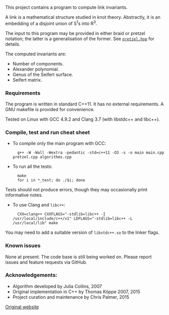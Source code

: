 This project contains a program to compute link invariants.

A link is a mathematical structure studied in knot theory. Abstractly, it is an
embedding of a disjoint union of S<sup>1</sup>s into R<sup>3</sup>.

The input to this program may be provided in either braid or pretzel notation;
the latter is a generalisation of the former.
See [`pretzel.hpp`](https://github.com/SeifertForm/Pretzel/blob/master/pretzel.hpp) for details.

The computed invariants are:

* Number of components.
* Alexander polynomial.
* Genus of the Seifert surface.
* Seifert matrix.

### Requirements

The program is written in standard C++11. It has no external requirements.
A GNU makefile is provided for convenience.

Tested on Linux with GCC 4.9.2 and Clang 3.7 (with libstdc++ and libc++).

### Compile, test and run cheat sheet

* To compile only the main program with GCC:

        g++ -W -Wall -Wextra -pedantic -std=c++11 -O3 -s -o main main.cpp pretzel.cpp algorithms.cpp

* To run all the tests:

        make
        for i in *_test; do ./$i; done

 Tests should not produce errors, though they may occasionally print informative notes.

* To use Clang and `libc++`:

        CXX=clang++ CXXFLAGS="-stdlib=libc++ -I /usr/local/include/c++/v1" LDFLAGS="-stdlib=libc++ -L /usr/local/lib" make

 You may need to add a suitable version of `libstdc++.so` to the linker flags.

### Known issues

None at present. The code base is still being worked on. Please report issues
and feature requests via GitHub.


### Acknowledgements:

* Algorithm developed by Julia Collins, 2007
* Original implementation in C++ by Thomas Köppe 2007, 2015
* Project curation and maintenance by Chris Palmer, 2015

[Original website](http://www.maths.ed.ac.uk/~jcollins/SeifertMatrix/)
